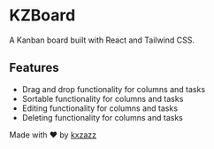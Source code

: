 # KZBoard

A Kanban board built with React and Tailwind CSS.

## Features

- Drag and drop functionality for columns and tasks
- Sortable functionality for columns and tasks
- Editing functionality for columns and tasks
- Deleting functionality for columns and tasks

Made with ❤️ by [kxzazz](https://github.com/kxzazz)
